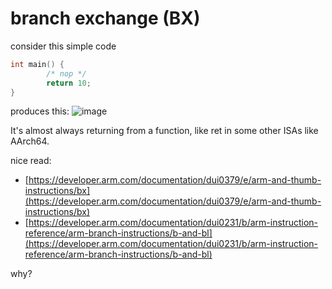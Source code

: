 # branch exchange (BX)

consider this simple code

```c
int main() {
        /* nop */
        return 10;
}
```

produces this:
![image](/assets/8679d31db2d22a5b165c92d842214ff3d0ff3ba1b69436d093cf0b7a04125e545167bd788a2acd38cc6c210ad9477096c426cc04aa3fa264e3f6a3ef.png)

It's almost always returning from a function, like ret in some other ISAs like AArch64.

nice read:
- [https://developer.arm.com/documentation/dui0379/e/arm-and-thumb-instructions/bx](https://developer.arm.com/documentation/dui0379/e/arm-and-thumb-instructions/bx)
- [https://developer.arm.com/documentation/dui0231/b/arm-instruction-reference/arm-branch-instructions/b-and-bl](https://developer.arm.com/documentation/dui0231/b/arm-instruction-reference/arm-branch-instructions/b-and-bl)

why?
